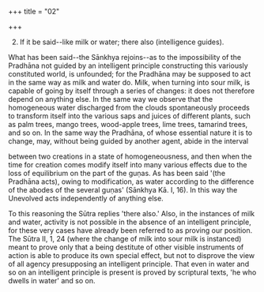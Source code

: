 +++
title = "02"

+++


2. If it be said--like milk or water; there also (intelligence guides).

What has been said--the Sānkhya rejoins--as to the impossibility of the Pradhāna not guided by an intelligent principle constructing this variously constituted world, is unfounded; for the Pradhāna may be supposed to act in the same way as milk and water do. Milk, when turning into sour milk, is capable of going by itself through a series of changes: it does not therefore depend on anything else. In the same way we observe that the homogeneous water discharged from the clouds spontaneously proceeds to transform itself into the various saps and juices of different plants, such as palm trees, mango trees, wood-apple trees, lime trees, tamarind trees, and so on. In the same way the Pradhāna, of whose essential nature it is to change, may, without being guided by another agent, abide in the interval

between two creations in a state of homogeneousness, and then when the time for creation comes modify itself into many various effects due to the loss of equilibrium on the part of the guṇas. As has been said '(the Pradhāna acts), owing to modification, as water according to the difference of the abodes of the several guṇas' (Sānkhya Kā. I, 16). In this way the Unevolved acts independently of anything else.

To this reasoning the Sūtra replies 'there also.' Also, in the instances of milk and water, activity is not possible in the absence of an intelligent principle, for these very cases have already been referred to as proving our position. The Sūtra II, 1, 24 (where the change of milk into sour milk is instanced) meant to prove only that a being destitute of other visible instruments of action is able to produce its own special effect, but not to disprove the view of all agency presupposing an intelligent principle. That even in water and so on an intelligent principle is present is proved by scriptural texts, 'he who dwells in water' and so on.

